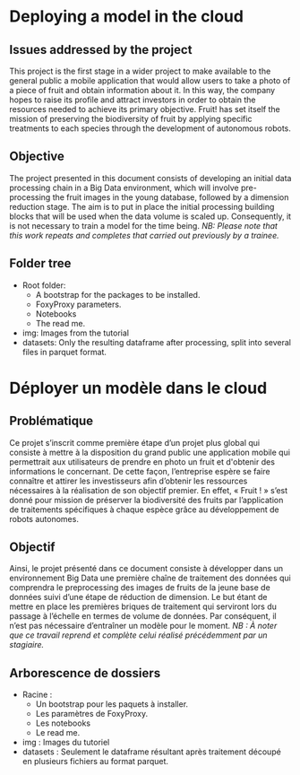 # Deploying a model in the cloud

## Issues addressed by the project

This project is the first stage in a wider project to make available to the general public a mobile application that would allow users to take a photo of a piece of fruit and obtain information about it. In this way, the company hopes to raise its profile and attract investors in order to obtain the resources needed to achieve its primary objective. Fruit! has set itself the mission of preserving the biodiversity of fruit by applying specific treatments to each species through the development of autonomous robots.

## Objective

The project presented in this document consists of developing an initial data processing chain in a Big Data environment, which will involve pre-processing the fruit images in the young database, followed by a dimension reduction stage. The aim is to put in place the initial processing building blocks that will be used when the data volume is scaled up. Consequently, it is not necessary to train a model for the time being.
*NB: Please note that this work repeats and completes that carried out previously by a trainee.*

## Folder tree

- Root folder:
  - A bootstrap for the packages to be installed.
  - FoxyProxy parameters.
  - Notebooks
  - The read me.
- img: Images from the tutorial
- datasets: Only the resulting dataframe after processing, split into several files in parquet format.


#
#


# Déployer un modèle dans le cloud

## Problématique 

Ce projet s’inscrit comme première étape d’un projet plus global qui consiste à mettre à la disposition du grand public une application mobile qui permettrait aux utilisateurs de prendre en photo un fruit et d'obtenir des informations le concernant. De cette façon, l’entreprise espère se faire connaître et attirer les investisseurs afin d’obtenir les ressources nécessaires à la réalisation de son objectif premier. En effet, « Fruit ! » s’est donné pour mission de préserver la biodiversité des fruits par l’application de traitements spécifiques à chaque espèce grâce au développement de robots autonomes.

## Objectif

Ainsi, le projet présenté dans ce document consiste à développer dans un environnement Big Data une première chaîne de traitement des données qui comprendra le preprocessing des images de fruits de la jeune base de données suivi d’une étape de réduction de dimension. Le but étant de mettre en place les premières briques de traitement qui serviront lors du passage à l’échelle en termes de volume de données. Par conséquent, il n’est pas nécessaire d’entraîner un modèle pour le moment.
*NB : À noter que ce travail reprend et complète celui réalisé précédemment par un stagiaire.*

## Arborescence de dossiers

- Racine :
  - Un bootstrap pour les paquets à installer.
  - Les paramètres de FoxyProxy.
  - Les notebooks
  - Le read me.
- img : Images du tutoriel
- datasets : Seulement le dataframe résultant après traitement découpé en plusieurs fichiers au format parquet.